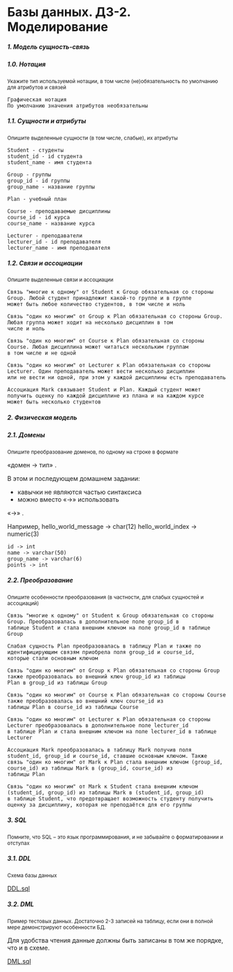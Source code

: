 # Базы данных. ДЗ-2. Моделирование

##### 1. Модель сущность-связь

##### 1.0. Нотация

<sub>Укажите тип используемой нотации, в том числе (не)обязательность по умолчанию для атрибутов и связей<sub>

	Графическая нотация
	По умолчанию значения атрибутов необязательны

##### 1.1. Сущности и атрибуты

<sub>Опишите выделенные сущности (в том числе, слабые), их атрибуты<sub>

	Student - студенты
	student_id - id студента
	student_name - имя студента
	
	Group - группы
	group_id - id группы
	group_name - название группы
	
	Plan - учебный план
	
	Course - преподаваемые дисциплины
	course_id - id курса
	course_name - название курса
	
	Lecturer - преподаватели
	lecturer_id - id преподавателя
	lecturer_name - имя преподавателя

##### 1.2. Связи и ассоциации

<sub>Опишите выделенные связи и ассоциации<sub>

	Связь "многие к одному" от Student к Group обязательная со стороны Group. Любой студент принадлежит какой-то группе и в группе
	может быть любое количество студентов, в том числе и ноль 
	
	Связь "один ко многим" от Group к Plan обязательная со стороны Group. Любая группа может ходит на несколько дисциплин в том 
	числе и ноль
	
	Связь "один ко многим" от Course к Plan обязательная со стороны Course. Любая дисциплина может читаться нескольким группам 
	в том числе и не одной
	
	Связь "один ко многим" от Lecturer к Plan обязательная со стороны Lecturer. Один преподаватель может вести несколько дисциплин 
	или не вести ни одной, при этом у каждой дисциплины есть преподаватель
	
	Ассоциация Mark связывает Student и Plan. Каждый студент может получить оценку по каждой дисциплине из плана и на каждом курсе
	может быть несколько студентов
	
##### 2. Физическая модель

##### 2.1. Домены 

<sub>Опишите преобразование доменов, по одному на строке в формате 

«домен → тип» .

В этом и последующем домашнем задании:
- кавычки не являются частью синтаксиса
- можно вместо 
«→»
 использовать 

«->» .

Например,
hello_world_message -> char(12)
hello_world_index -> numeric(3)<sub>

	id -> int
	name -> varchar(50)
	group_name -> varchar(6)
	points -> int

##### 2.2. Преобразование

<sub>Опишите особенности преобразования (в частности, для слабых сущностей и ассоциаций)<sub>

	Связь "многие к одному" от Student к Group обязательная со стороны Group. Преобразовалась в дополнительное поле group_id в 
	таблице Student и стала внешним ключом на поле group_id в таблице Group
	
	Слабая сущность Plan преобразовалась в таблицу Plan и также по идентифицирующим связям приобрела поля group_id и course_id,
	которые стали основным ключом
	
	Связь "один ко многим" от Group к Plan обязательная со стороны Group также преобразовалась во внешний ключ group_id из таблицы
	Plan в group_id из таблицы Group
	
	Связь "один ко многим" от Course к Plan обязательная со стороны Course также преобразовалась во внешний ключ course_id из
	таблицы Plan в course_id из таблицы Course
	
	Связь "один ко многим" от Lecturer к Plan обязательная со стороны Lecturer преобразовалась в дополнительное поле lecturer_id
	в таблице Plan и стала внешним ключом на поле lecturer_id в таблице Lecturer
	
	Ассоциация Mark преобразовалась в таблицу Mark получив поля student_id, group_id и course_id, ставшие основным ключом. Также
	связь "один ко многим" от Mark к Plan стала внешним ключом (group_id, course_id) из таблицы Mark в (group_id, course_id) из
	таблицы Plan
	
	Связь "один ко многим" от Mark к Student стала внешним ключом (student_id, group_id) из таблицы Mark в (student_id, group_id)
	в таблице Student, что предотвращает возможность студенту получить оценку за дисциплину, которая не преподаётся для его группы

##### 3. SQL

<sub>Помните, что SQL – это язык программирования, и не забывайте о форматировании и отступах<sub>

##### 3.1. DDL

<sub>Схема базы данных<sub>

[DDL.sql](src/DDL.sql)

##### 3.2. DML

<sub>Пример тестовых данных. Достаточно 2-3 записей на таблицу, если они в полной мере демонстрируют особенности БД. 

Для удобства чтения данные должны быть записаны в том же порядке, что и в схеме.<sub>

[DML.sql](src/DML.sql)